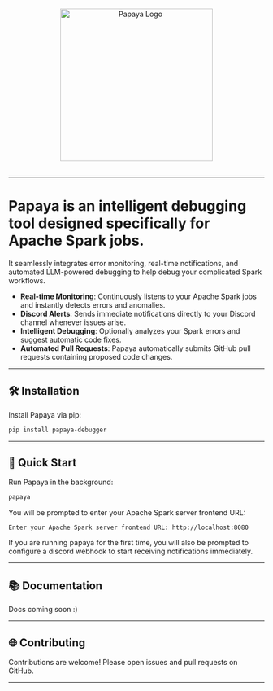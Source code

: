 <p align="center">
  <picture>
    <source media="(prefers-color-scheme: dark)" srcset="https://github.com/lychee-development/papaya/blob/main/logo_dark.svg?raw=true">
    <source media="(prefers-color-scheme: light)" srcset="https://github.com/lychee-development/papaya/blob/main/logo_light.svg?raw=true">
    <img alt="Papaya Logo" src="https://github.com/lychee-development/papaya/blob/main/logo_light.svg?raw=true" width="300" style="display: block; margin: 0 auto;">
  </picture>
</p>

---

# Papaya is an intelligent debugging tool designed specifically for Apache Spark jobs.
It seamlessly integrates error monitoring, real-time notifications, and automated LLM-powered debugging to help debug your complicated Spark workflows.


* **Real-time Monitoring**: Continuously listens to your Apache Spark jobs and instantly detects errors and anomalies.
* **Discord Alerts**: Sends immediate notifications directly to your Discord channel whenever issues arise.
* **Intelligent Debugging**: Optionally analyzes your Spark errors and suggest automatic code fixes.
* **Automated Pull Requests**: Papaya automatically submits GitHub pull requests containing proposed code changes.

---

## 🛠️ Installation

Install Papaya via pip:

```bash
pip install papaya-debugger
```

---

## 🌟 Quick Start

Run Papaya in the background:

```bash
papaya
```

You will be prompted to enter your Apache Spark server frontend URL:

```
Enter your Apache Spark server frontend URL: http://localhost:8080
```

If you are running papaya for the first time, you will also be prompted to configure a discord webhook to start receiving notifications immediately.

---

## 📚 Documentation

Docs coming soon :)

---

## 🌐 Contributing

Contributions are welcome! Please open issues and pull requests on GitHub.

---
